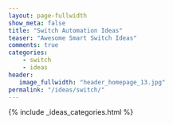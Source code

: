 ```yaml
---
layout: page-fullwidth
show_meta: false
title: "Switch Automation Ideas"
teaser: "Awesome Smart Switch Ideas"
comments: true
categories:
    - switch
    - ideas
header:
   image_fullwidth: "header_homepage_13.jpg"
permalink: "/ideas/switch/"
---
```


{% include _ideas_categories.html %}